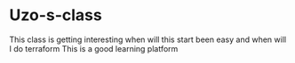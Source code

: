 # Uzo-s-class
This class is getting interesting
when will this start been easy and when will I do terraform 
This is a good learning platform
